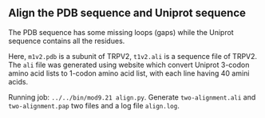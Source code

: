 ## Align the PDB sequence and Uniprot sequence

The PDB sequence has some missing loops (gaps) while the Uniprot sequence contains all the residues. 

Here, `m1v2.pdb` is a subunit of TRPV2, `t1v2.ali` is a sequence file of TRPV2. The `ali` file was generated using website which convert Uniprot 3-codon amino acid lists to 1-codon amino acid list, with each line having 40 amini acids.

Running job: `../../bin/mod9.21 align.py`. Generate `two-alignment.ali` and `two-alignment.pap` two files and a log file `align.log`.
